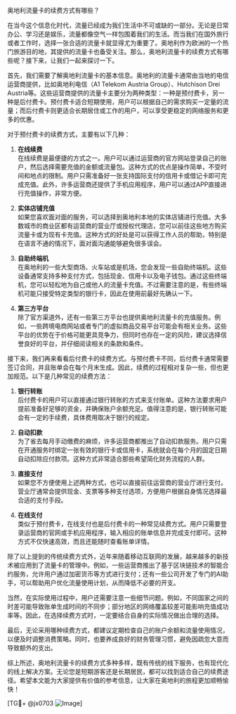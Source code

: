 奥地利流量卡的续费方式有哪些？

在当今这个信息化时代，流量已经成为我们生活中不可或缺的一部分。无论是日常办公、学习还是娱乐，流量都像空气一样包围着我们的生活。而当我们在国外旅行或者工作时，选择一张合适的流量卡就显得尤为重要了。奥地利作为欧洲的一个热门旅游目的地，其提供的流量卡也备受关注。那么，奥地利流量卡的续费方式有哪些呢？接下来，让我们一起来探讨一下。

首先，我们需要了解奥地利流量卡的基本信息。奥地利的流量卡通常由当地的电信运营商提供，比如奥地利电信（A1 Telekom Austria Group）、Hutchison Drei Austria等。这些运营商提供的流量卡主要分为两种类型：一种是预付费卡，另一种是后付费卡。预付费卡适合短期使用，用户可以根据自己的需求购买一定量的流量；而后付费卡则更适合长期居住或工作的用户，可以享受更稳定的网络服务和更多的优惠。

对于预付费卡的续费方式，主要有以下几种：

1. **在线续费**  
   在线续费是最便捷的方式之一。用户可以通过运营商的官方网站登录自己的账户，然后选择需要充值的金额或流量包。这种方式的优点是操作简单，不受时间和地点的限制。用户只需准备好一张支持国际支付的信用卡或借记卡即可完成充值。此外，许多运营商还提供了手机应用程序，用户可以通过APP直接进行充值操作，非常方便。

2. **实体店铺充值**  
   如果您喜欢面对面的服务，可以选择到奥地利本地的实体店铺进行充值。大多数城市的商业区都有运营商的营业厅或授权代理店，您可以前往这些地方购买流量卡或为现有卡充值。这种方式的好处是可以获得工作人员的帮助，特别是在语言不通的情况下，面对面沟通能够避免很多误会。

3. **自助终端机**  
   在奥地利的一些大型商场、火车站或是机场，您会发现一些自助终端机。这些设备通常支持多种支付方式，包括现金、信用卡以及电子钱包。通过这些终端机，您可以轻松地为自己或他人的流量卡充值。不过需要注意的是，有些终端机可能只接受特定类型的银行卡，因此在使用前最好先确认一下。

4. **第三方平台**  
   除了官方渠道外，还有一些第三方平台也提供奥地利流量卡的充值服务。例如，一些跨境电商网站或者专门的虚拟商品交易平台可能会有相关业务。这些平台的优势在于价格可能更具竞争力，但同时也存在一定的风险，建议选择信誉良好的平台，并仔细阅读相关的条款和条件。

接下来，我们再来看看后付费卡的续费方式。与预付费卡不同，后付费卡通常需要签订合同，并且账单会在每个月末生成。因此，续费的过程相对复杂一些，但也更加规范。以下是几种常见的续费方法：

1. **银行转账**  
   后付费卡的用户可以直接通过银行转账的方式来支付账单。这种方法要求用户提前准备好足够的资金，并确保账户余额充足。值得注意的是，银行转账可能会有一定的手续费，具体费用取决于银行的规定。

2. **自动扣款**  
   为了省去每月手动缴费的麻烦，许多运营商都推出了自动扣款服务。用户只需在开通服务时绑定一张有效的银行卡或信用卡，系统就会在每个月的固定日期自动扣除应付款项。这种方式非常适合那些希望简化财务流程的人群。

3. **直接支付**  
   如果您不方便使用上述两种方式，也可以直接前往运营商的营业厅进行支付。营业厅通常会提供现金、支票等多种支付选项，方便用户根据自身情况选择最合适的支付手段。

4. **在线支付**  
   类似于预付费卡，在线支付也是后付费卡的一种常见续费方式。用户只需要登录运营商的官网或手机应用程序，输入相应的账单信息并完成支付即可。这种方式不仅快速高效，而且还能随时查看账单详情。

除了以上提到的传统续费方式外，近年来随着移动互联网的发展，越来越多的新技术被应用到了流量卡的管理中。例如，一些运营商推出了基于区块链技术的智能合约服务，允许用户通过加密货币等方式进行支付；还有一些公司开发了专门的AI助手，可以帮助用户优化流量使用计划，从而降低不必要的开支。

当然，在实际使用过程中，用户还需要注意一些细节问题。例如，不同国家之间的时差可能导致账单生成时间的不同步；部分地区的网络覆盖较差可能影响充值成功率等。因此，在选择续费方式时，一定要结合自身的实际情况做出合理的选择。

最后，无论采用哪种续费方式，都建议定期检查自己的账户余额和流量使用情况，以便及时调整消费策略。同时，也要养成良好的财务管理习惯，避免因疏忽大意而导致额外的支出。

综上所述，奥地利流量卡的续费方式多种多样，既有传统的线下服务，也有现代化的线上解决方案。无论您是短期游客还是长期居民，都可以找到适合自己的续费途径。希望本文能为大家提供有价值的参考信息，让大家在奥地利的旅程更加顺畅愉快！

[TG💪+ @jx0703 ![Image](https://github.com/user-attachments/assets/dbca1d08-cadb-493c-b0ec-ad6f7a83f270)]